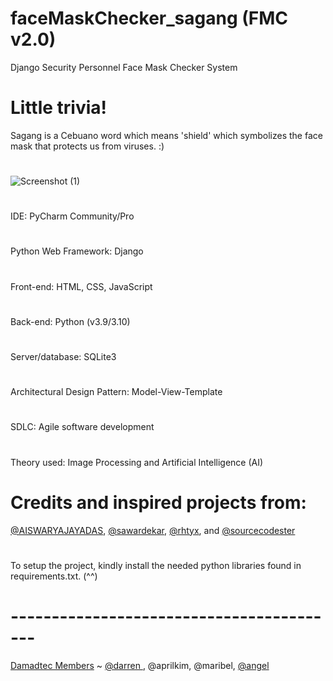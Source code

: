 # faceMaskChecker_sagang (FMC v2.0)
Django Security Personnel Face Mask Checker System
# Little trivia! 
Sagang is a Cebuano word which means 'shield' which symbolizes the face mask that protects us from viruses. :)
#
![Screenshot (1)](https://user-images.githubusercontent.com/55085932/177263774-d49ed8cd-df06-4159-b2e4-e561b833303e.png)
# 
IDE: PyCharm Community/Pro
# 
Python Web Framework: Django 
# 
Front-end: HTML, CSS, JavaScript
# 
Back-end: Python (v3.9/3.10)
#
Server/database: SQLite3
# 
Architectural Design Pattern: Model-View-Template
#
SDLC: Agile software development
# 
Theory used: Image Processing and Artificial Intelligence (AI)
#
# Credits and inspired projects from:
[@AISWARYAJAYADAS](https://github.com/AISWARYAJAYADAS/facemask), [@sawardekar](https://github.com/sawardekar/Django_VideoStream), [@rhtyx](https://github.com/rhtyx/FaceMaskDetection-PeopleCounter), and [@sourcecodester](https://bit.ly/sourcecodester_cams)
#
To setup the project, kindly install the needed python libraries found in requirements.txt. (^^)
# 
# -----------------------------------------
[Damadtec Members](https://sites.google.com/ctu.edu.ph/bsit-4b-damadtec/home) ~
[@darren ](https://github.com/fightmezxx), @aprilkim, @maribel, [@angel](https://github.com/amnesiagel5)
#


